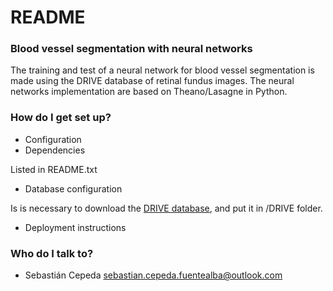 # README #

### Blood vessel segmentation with neural networks

The training and test of a neural network for blood vessel segmentation is made using the DRIVE database of retinal fundus images. 
The neural networks implementation are based on Theano/Lasagne in Python. 

### How do I get set up? ###

* Configuration
* Dependencies

Listed in README.txt

* Database configuration

Is is necessary to download the [DRIVE database](http://www.isi.uu.nl/Research/Databases/DRIVE/download.php), and put it in /DRIVE folder. 

* Deployment instructions

### Who do I talk to? ###

* Sebastián Cepeda [sebastian.cepeda.fuentealba@outlook.com](sebastian.cepeda.fuentealba@outlook.com)